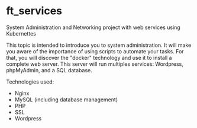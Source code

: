 # ft_services
System Administration and Networking project with web services using Kubernettes


This topic is intended to introduce you to system administration. It will make you aware of the importance of using scripts to automate your tasks. For that, you will discover the "docker" technology and use it to install a complete web server. This server will run multiples services: Wordpress, phpMyAdmin, and a SQL database.

Technologies used:

- Nginx
- MySQL (including database management)
- PHP
- SSL
- Wordpress
